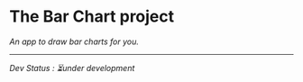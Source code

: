 # The Bar Chart project

*An app to draw bar charts for you.*

---

*Dev Status : ⏳under development*